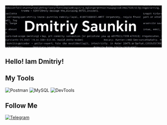 ![Header](https://github.com/DmitriySau/DmitriySau/blob/main/assets/jim4E7nGH2Y.jpg)

## Hello! Iam Dmitriy!
## My Tools
![Postman](https://img.shields.io/badge/Postman-030207?style=for-the-badge&logo=Postman&logoColor=FF6C37) 
![MySQL](https://img.shields.io/badge/MySQL-030207?style=for-the-badge&logo=MySQL&logoColor=5561F5) 
![DevTools](https://img.shields.io/badge/DevTools-030207?style=for-the-badge&logo=DevTools&logoColor=A51D22) 

## Follow Me
[![Telegram](https://img.shields.io/badge/Telegram-030207?style=for-the-badge&logo=Telegram&logoColor=F7F7F8)]( https://t.me/wackypnz)
